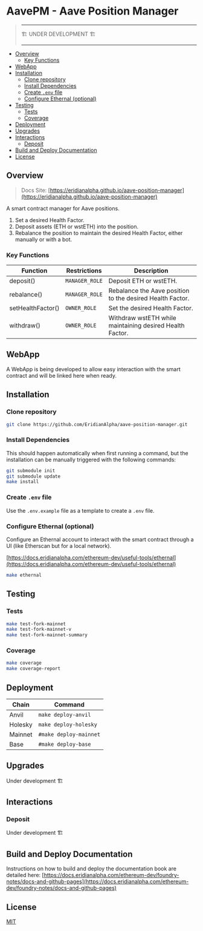# AavePM - Aave Position Manager

> ---
>
> 🏗️ UNDER DEVELOPMENT 🏗️
>
> ---

- [Overview](#overview)
  - [Key Functions](#key-functions)
- [WebApp](#webapp)
- [Installation](#installation)
  - [Clone repository](#clone-repository)
  - [Install Dependencies](#install-dependencies)
  - [Create `.env` file](#create-env-file)
  - [Configure Ethernal (optional)](#configure-ethernal-optional)
- [Testing](#testing)
  - [Tests](#tests)
  - [Coverage](#coverage)
- [Deployment](#deployment)
- [Upgrades](#upgrades)
- [Interactions](#interactions)
  - [Deposit](#deposit)
- [Build and Deploy Documentation](#build-and-deploy-documentation)
- [License](#license)

## Overview

> Docs Site: [https://eridianalpha.github.io/aave-position-manager](https://eridianalpha.github.io/aave-position-manager)

A smart contract manager for Aave positions.

1. Set a desired Health Factor.
2. Deposit assets (ETH or wstETH) into the position.
3. Rebalance the position to maintain the desired Health Factor, either manually or with a bot.

### Key Functions

| Function          | Restrictions   | Description                                               |
| ----------------- | -------------- | --------------------------------------------------------- |
| deposit()         | `MANAGER_ROLE` | Deposit ETH or wstETH.                                    |
| rebalance()       | `MANAGER_ROLE` | Rebalance the Aave position to the desired Health Factor. |
| setHealthFactor() | `OWNER_ROLE`   | Set the desired Health Factor.                            |
| withdraw()        | `OWNER_ROLE`   | Withdraw wstETH while maintaining desired Health Factor.  |

## WebApp

A WebApp is being developed to allow easy interaction with the smart contract and will be linked here when ready.

## Installation

### Clone repository

```bash
git clone https://github.com/EridianAlpha/aave-position-manager.git
```

### Install Dependencies

This should happen automatically when first running a command, but the installation can be manually triggered with the following commands:

```bash
git submodule init
git submodule update
make install
```

### Create `.env` file

Use the `.env.example` file as a template to create a `.env` file.

### Configure Ethernal (optional)

Configure an Ethernal account to interact with the smart contract through a UI (like Etherscan but for a local network).

[https://docs.eridianalpha.com/ethereum-dev/useful-tools/ethernal](https://docs.eridianalpha.com/ethereum-dev/useful-tools/ethernal)

```bash
make ethernal
```

## Testing

### Tests

```bash
make test-fork-mainnet
make test-fork-mainnet-v
make test-fork-mainnet-summary
```

### Coverage

```bash
make coverage
make coverage-report
```

## Deployment

| Chain   | Command                |
| ------- | ---------------------- |
| Anvil   | `make deploy-anvil`    |
| Holesky | `make deploy-holesky`  |
| Mainnet | `#make deploy-mainnet` |
| Base    | `#make deploy-base`    |

## Upgrades

Under development 🏗️

## Interactions

### Deposit

Under development 🏗️

## Build and Deploy Documentation

Instructions on how to build and deploy the documentation book are detailed here: [https://docs.eridianalpha.com/ethereum-dev/foundry-notes/docs-and-github-pages](https://docs.eridianalpha.com/ethereum-dev/foundry-notes/docs-and-github-pages)

## License

[MIT](https://choosealicense.com/licenses/mit/)
